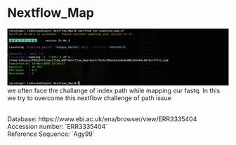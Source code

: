 # Nextflow_Map
![alt text](Screenshot.png "Mapping complete")
we often face the challange of index path while mapping our fastq. In this we try to overcome this nextflow challenge of path issue

<br>
Database: https://www.ebi.ac.uk/ena/browser/view/ERR3335404 <br>
Accession number: `ERR3335404` <br>
Reference Sequence: `Agy99`  <br>


